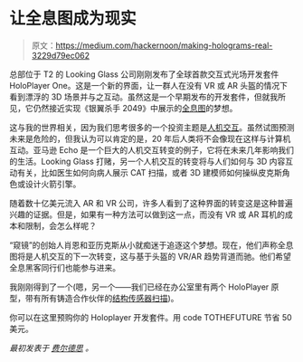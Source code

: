 # 让全息图成为现实

> 原文：<https://medium.com/hackernoon/making-holograms-real-3229d79ec062>

总部位于 T2 的 Looking Glass 公司刚刚发布了全球首款交互式光场开发套件 HoloPlayer One。这是一个新的界面，让一群人在没有 VR 或 AR 头盔的情况下看到漂浮的 3D 场景并与之互动。虽然这是一个早期发布的开发套件，但就我所见，它仍然接近实现《银翼杀手 2049》中展示的[全息图](https://hackernoon.com/tagged/hologram)的梦想。

这与我的世界相关，因为我们思考很多的一个投资主题是[人机交互](https://www.feld.com/archives/2008/03/hci-why-2033-wont-be-like-2008.html)。虽然试图预测未来是危险的，但我认为可以肯定的是，20 年后人类将不会像现在这样与计算机互动。亚马逊 Echo 是一个巨大的人机交互转变的例子，它将在未来几年影响我们的生活。Looking Glass 打赌，另一个人机交互的转变将与人们如何与 3D 内容互动有关，比如医生如何向病人展示 CAT 扫描，或者 3D 建模师如何操纵皮克斯角色或设计火箭引擎。

随着数十亿美元流入 AR 和 VR 公司，许多人看到了这种界面的转变这是这种普遍兴趣的证据。但是，如果有一种方法可以做到这一点，而没有 VR 或 AR 耳机的成本和限制，会怎么样呢？

“窥镜”的创始人肖恩和亚历克斯从小就痴迷于追逐这个梦想。现在，他们声称全息图将是人机交互的下一次转变，这与基于头盔的 VR/AR 趋势背道而驰。他们希望全息黑客同行们也能参与进来。

我刚刚得到了一个(嗯，另一个——我们已经在办公室里有两个 HoloPlayer 原型，带有所有铸造合作伙伴的[结构传感器扫描](https://structure.io/))。

你可以在这里预购你的 Holoplayer 开发套件。用 code TOTHEFUTURE 节省 50 美元。

*最初发表于* [*费尔德思*](https://www.feld.com/archives/2017/11/making-holograms-real.html) *。*